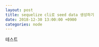 ```yaml
---
layout: post
title: sequelize cli로 seed data 생성하기
date: 2018-12-30 13:00:00 +0900
categories: node
---
```


테스트

